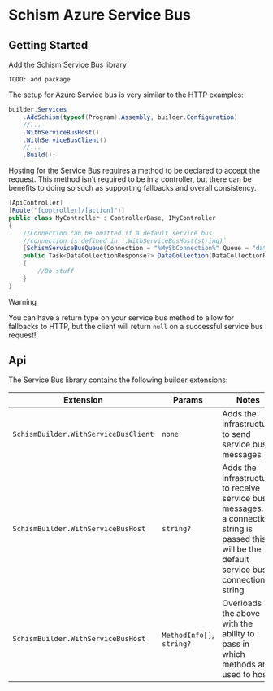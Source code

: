 # Schism Azure Service Bus

## Getting Started

Add the Schism Service Bus library
```
TODO: add package
```

The setup for Azure Service bus is very similar to the HTTP examples:

```csharp
builder.Services
    .AddSchism(typeof(Program).Assembly, builder.Configuration)
    //...
    .WithServiceBusHost()
    .WithServiceBusClient()
    //...
    .Build();
```

Hosting for the Service Bus requires a method to be declared to accept the request. This method isn't required to be in a controller, but there can be benefits to doing so such as supporting fallbacks and overall consistency.

```csharp
[ApiController]
[Route("[controller]/[action]")]
public class MyController : ControllerBase, IMyController
{
    //Connection can be omitted if a default service bus
    //connection is defined in `.WithServiceBusHost(string)`
    [SchismServiceBusQueue(Connection = "%MySbConnection%" Queue = "data-collection-queue")]
    public Task<DataCollectionResponse?> DataCollection(DataCollectionRequest request)
    {
        //Do stuff
    }
}
```

> [!WARNING]
> You can have a return type on your service bus method to allow for fallbacks to HTTP, but the client will return `null` on a successful service bus request!

## Api

The Service Bus library contains the following builder extensions:

Extension|Params|Notes
-|-|-
`SchismBuilder.WithServiceBusClient`|`none`|Adds the infrastructure to send service bus messages
`SchismBuilder.WithServiceBusHost`|`string?`|Adds the infrastructure to receive service bus messages. If a connection string is passed this will be the default service bus connection string
`SchismBuilder.WithServiceBusHost`|`MethodInfo[]`, `string?`|Overloads the above with the ability to pass in which methods are used to host.